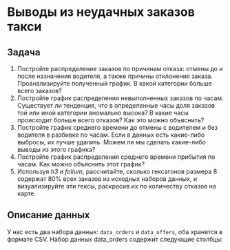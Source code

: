 # Выводы из неудачных заказов такси

## Задача
1. Постройте распределение заказов по причинам отказа: отмены до и после назначения водителя, а также причины отклонения заказа. Проанализируйте полученный график. В какой категории больше всего заказов?
2. Постройте график распределения невыполненных заказов по часам. Существует ли тенденция, что в определенные часы доля заказов той или иной категории аномально высока? В какие часы происходит больше всего отказов? Как это можно объяснить?
3. Постройте график среднего времени до отмены с водителем и без водителя в разбивке по часам. Если в данных есть какие-либо выбросы, их лучше удалить. Можем ли мы сделать какие-либо выводы из этого графика?
4. Постройте график распределения среднего времени прибытия по часам. Как можно объяснить этот график?
5. Используя *h3* и *folium*, рассчитайте, сколько гексагонов размера 8 содержат 80% всех заказов из исходных наборов данных, и визуализируйте эти гексы, раскрасив их по количеству отказов на карте.

## Описание данных
У нас есть два набора данных: `data_orders` и `data_offers`, оба хранятся в формате CSV. Набор данных data_orders содержит следующие столбцы:
